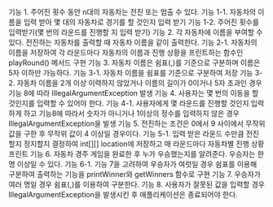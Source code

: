 기능 1. 주어진 횟수 동안 n대의 자동차는 전진 또는 멈출 수 있다.
       기능 1-1. 자동차의 이름을 입력 받아 몇 대의 자동차로 경기를 할 것인지 입력 받기
       기능 1-2. 주어진 횟수를 입력받기(몇 번의 라운드를 진행할 지 입력 받기)
기능 2. 각 자동차에 이름을 부여할 수 있다. 전진하는 자동차를 출력할 때 자동차 이름을 같이 출력한다.
       기능 2-1. 자동차의 이름을 저장하여 각 라운드마다 자동차의 이름과 진행 상황을 프린트하는 함수인 playRound() 메서드 구현
기능 3. 자동차 이름은 쉼표(,)를 기준으로 구분하며 이름은 5자 이하만 가능하다.
       기능 3-1. 자동차 이름을 쉼표를 기준으로 구분하여 저장
       기능 3-2. 자동차 이름을 2개 이상 이력하지 않았거나 이름의 길이가 0이거나 5자 초과인 경우 기능 8에 따라 IllegalArgumentException 발생
기능 4. 사용자는 몇 번의 이동을 할 것인지를 입력할 수 있어야 한다.
       기능 4-1. 사용자에게 몇 라운드를 진행할 것인지 입력하게 하고 기능8에 따라서 숫자가 아니거나 1이상의 정수를 입력하지 않은 경우 IllegalArgumentException을 발생
기능 5. 전진하는 조건은 0에서 9 사이에서 무작위 값을 구한 후 무작위 값이 4 이상일 경우이다.
       기능 5-1. 입력 받은 라운드 수만큼 전진할지 정지할지 결정하여 int[][] location에 저장하고 매 라운드마다 자동차별 진행 상황 프린트 
기능 6. 자동차 경주 게임을 완료한 후 누가 우승했는지를 알려준다. 우승자는 한 명 이상일 수 있다.
       기능 6-1. 기능 7을 고려하여 우승자가 여럿일 경우 쉼표를 이용해 구분하여 출력하는 기능을 printWinner와 getWinners 함수로 구현
기능 7. 우승자가 여러 명일 경우 쉼표(,)를 이용하여 구분한다.
기능 8. 사용자가 잘못된 값을 입력할 경우 IllegalArgumentException을 발생시킨 후 애플리케이션은 종료되어야 한다.